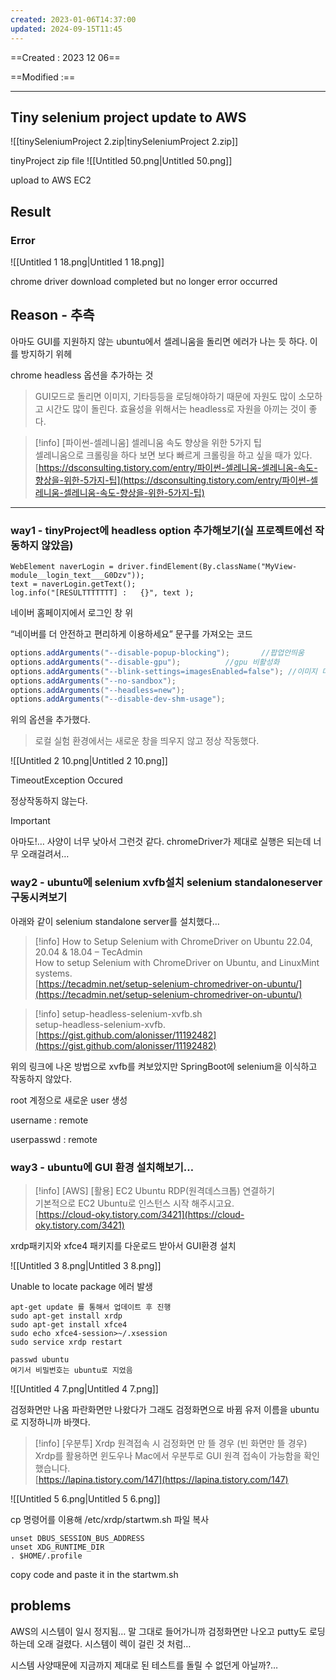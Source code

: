 ```yaml
---
created: 2023-01-06T14:37:00
updated: 2024-09-15T11:45
---
```

==Created : 2023 12 06==

==Modified :==

---

  

## Tiny selenium project update to AWS

![[tinySeleniumProject 2.zip|tinySeleniumProject 2.zip]]

tinyProject zip file
![[Untitled 50.png|Untitled 50.png]]

upload to AWS EC2

  

## Result

### Error

![[Untitled 1 18.png|Untitled 1 18.png]]

chrome driver download completed but no longer error occurred

  

## Reason - 추측

아마도 GUI를 지원하지 않는 ubuntu에서 셀레니움을 돌리면 에러가 나는 듯 하다. 이를 방지하기 위헤

chrome headless 옵션을 추가하는 것

  

> GUI모드로 돌리면 이미지, 기타등등을 로딩해야하기 때문에 자원도 많이 소모하고 시간도 많이 돌린다. 효율성을 위해서는 headless로 자원을 아끼는 것이 좋다.

> [!info] [파이썬-셀레니움] 셀레니움 속도 향상을 위한 5가지 팁  
> 셀레니움으로 크롤링을 하다 보면 보다 빠르게 크롤링을 하고 싶을 때가 있다.  
> [https://dsconsulting.tistory.com/entry/파이썬-셀레니움-셀레니움-속도-향상을-위한-5가지-팁](https://dsconsulting.tistory.com/entry/파이썬-셀레니움-셀레니움-속도-향상을-위한-5가지-팁)  

  

  

---

  

### way1 - tinyProject에 headless option 추가해보기(실 프로젝트에선 작동하지 않았음)

```Shell
WebElement naverLogin = driver.findElement(By.className("MyView-module__login_text___G0Dzv"));
text = naverLogin.getText();
log.info("[RESULTTTTTTT] :   {}", text );
```

네이버 홈페이지에서 로그인 창 위

“네이버를 더 안전하고 편리하게 이용하세요” 문구를 가져오는 코드

```Java
options.addArguments("--disable-popup-blocking");       //팝업안띄움
options.addArguments("--disable-gpu");			//gpu 비활성화
options.addArguments("--blink-settings=imagesEnabled=false"); //이미지 다운 안받음
options.addArguments("--no-sandbox");
options.addArguments("--headless=new");
options.addArguments("--disable-dev-shm-usage");
```

위의 옵션을 추가했다.

> 로컬 실험 환경에서는 새로운 창을 띄우지 않고 정상 작동했다.

![[Untitled 2 10.png|Untitled 2 10.png]]

TimeoutException Occured

정상작동하지 않는다.

> [!important]  
> 아마도!… 사양이 너무 낮아서 그런것 같다. chromeDriver가 제대로 실행은 되는데 너무 오래걸려서…  

### way2 - ubuntu에 selenium xvfb설치 selenium standaloneserver 구동시켜보기

아래와 같이 selenium standalone server를 설치했다…

> [!info] How to Setup Selenium with ChromeDriver on Ubuntu 22.04, 20.04 & 18.04 – TecAdmin  
> How to setup Selenium with ChromeDriver on Ubuntu, and LinuxMint systems.  
> [https://tecadmin.net/setup-selenium-chromedriver-on-ubuntu/](https://tecadmin.net/setup-selenium-chromedriver-on-ubuntu/)  

  

> [!info] setup-headless-selenium-xvfb.sh  
> setup-headless-selenium-xvfb.  
> [https://gist.github.com/alonisser/11192482](https://gist.github.com/alonisser/11192482)  

  

위의 링크에 나온 방법으로 xvfb를 켜보았지만 SpringBoot에 selenium을 이식하고 작동하지 않았다.

root 계정으로 새로운 user 생성

username : remote

userpasswd : remote

  

  

### way3 - ubuntu에 GUI 환경 설치해보기…

> [!info] [AWS] [활용] EC2 Ubuntu RDP(원격데스크톱) 연결하기  
> 기본적으로 EC2 Ubuntu로 인스턴스 시작 해주시고요.  
> [https://cloud-oky.tistory.com/3421](https://cloud-oky.tistory.com/3421)  

xrdp패키지와 xfce4 패키지를 다운로드 받아서 GUI환경 설치

![[Untitled 3 8.png|Untitled 3 8.png]]

Unable to locate package 에러 발생

```Shell
apt-get update 를 통해서 업데이트 후 진행
sudo apt-get install xrdp
sudo apt-get install xfce4
sudo echo xfce4-session>~/.xsession   
sudo service xrdp restart
 
passwd ubuntu
여기서 비밀번호는 ubuntu로 지었음
```

  

![[Untitled 4 7.png|Untitled 4 7.png]]

검정화면만 나옴 파란화면만 나왔다가 그래도 검정화면으로 바뀜 유저 이름을 ubuntu로 지정하니까 바꼇다.

> [!info] [우분투] Xrdp 원격접속 시 검정화면 만 뜰 경우 (빈 화면만 뜰 경우)  
> Xrdp를 활용하면 윈도우나 Mac에서 우분투로 GUI 원격 접속이 가능함을 확인했습니다.  
> [https://lapina.tistory.com/147](https://lapina.tistory.com/147)  

![[Untitled 5 6.png|Untitled 5 6.png]]

cp 명령어를 이용해 /etc/xrdp/startwm.sh 파일 복사

  

```Shell
unset DBUS_SESSION_BUS_ADDRESS 
unset XDG_RUNTIME_DIR 
. $HOME/.profile
```

copy code and paste it in the startwm.sh

## problems

AWS의 시스템이 일시 정지됨… 말 그대로 들어가니까 검정화면만 나오고 putty도 로딩하는데 오래 걸렸다. 시스템이 렉이 걸린 것 처럼…

시스템 사양때문에 지금까지 제대로 된 테스트를 돌릴 수 없던게 아닐까?…